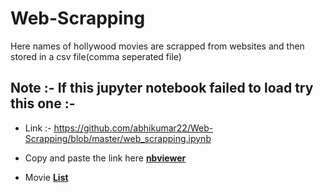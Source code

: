 # Web-Scrapping
Here names of hollywood movies are scrapped from websites and then stored in a csv file(comma seperated file)

## Note :- If this jupyter notebook failed to load try this one :-
- Link :- https://github.com/abhikumar22/Web-Scrapping/blob/master/web_scrapping.ipynb<br>

- Copy and paste the link here **[nbviewer](https://nbviewer.jupyter.org/)**

- Movie **[List](https://www.imdb.com/chart/top)**
